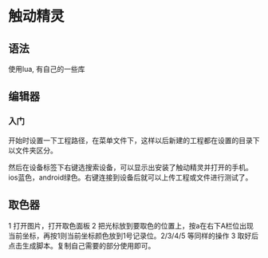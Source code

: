 # 触动精灵

## 语法
使用lua, 有自己的一些库


## 编辑器

### 入门
开始时设置一下工程路径，在菜单文件下，这样以后新建的工程都在设置的目录下以文件夹区分。

然后在设备标签下右键选搜索设备，可以显示出安装了触动精灵并打开的手机。ios蓝色，android绿色。右键连接到设备后就可以上传工程或文件进行测试了。


## 取色器
1 打开图片，打开取色面板
2 把光标放到要取色的位置上，按a在右下A栏位出现当前坐标，再按1则当前坐标颜色放到1号记录位。2/3/4/5 等同样的操作
3 取好后点击生成脚本。复制自己需要的部分使用即可。